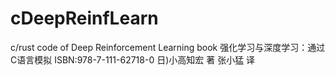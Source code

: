 # cDeepReinfLearn
c/rust code of Deep Reinforcement Learning book
强化学习与深度学习：通过C语言模拟
ISBN:978-7-111-62718-0
日)小高知宏 著
张小猛 译